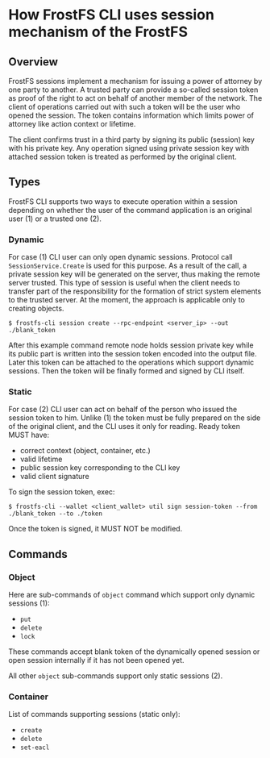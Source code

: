 # How FrostFS CLI uses session mechanism of the FrostFS

## Overview

FrostFS sessions implement a mechanism for issuing a power of attorney by one
party to another. A trusted party can provide a so-called session token as
proof of the right to act on behalf of another member of the network. The
client of operations carried out with such a token will be the user who opened
the session. The token contains information which limits power of attorney like
action context or lifetime.

The client confirms trust in a third party by signing its public (session) key
with his private key. Any operation signed using private session key with
attached session token is treated as performed by the original client.

## Types

FrostFS CLI supports two ways to execute operation within a session depending on
whether the user of the command application is an original user (1) or a trusted
one (2).

### Dynamic

For case (1) CLI user can only open dynamic sessions. Protocol call
`SessionService.Create` is used for this purpose. As a result of the call, a
private session key will be generated on the server, thus making the remote
server trusted. This type of session is useful when the client needs to
transfer part of the responsibility for the formation of strict system elements
to the trusted server. At the moment, the approach is applicable only to
creating objects.

```shell
$ frostfs-cli session create --rpc-endpoint <server_ip> --out ./blank_token
```
After this example command remote node holds session private key while its
public part is written into the session token encoded into the output file.
Later this token can be attached to the operations which support dynamic
sessions. Then the token will be finally formed and signed by CLI itself.

### Static

For case (2) CLI user can act on behalf of the person who issued the session
token to him. Unlike (1) the token must be fully prepared on the side of the
original client, and the CLI uses it only for reading. Ready token MUST have:
- correct context (object, container, etc.)
- valid lifetime
- public session key corresponding to the CLI key
- valid client signature

To sign the session token, exec:
```shell
$ frostfs-cli --wallet <client_wallet> util sign session-token --from ./blank_token --to ./token
```
Once the token is signed, it MUST NOT be modified.

## Commands

### Object

Here are sub-commands of `object` command which support only dynamic sessions (1):
- `put`
- `delete`
- `lock`

These commands accept blank token of the dynamically opened session or open
session internally if it has not been opened yet.

All other `object` sub-commands support only static sessions (2).

### Container

List of commands supporting sessions (static only):
- `create`
- `delete`
- `set-eacl`
